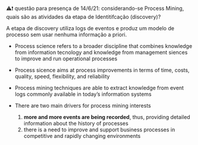 ⚠️❗ questão para presença de 14/6/21: considerando-se Process Mining, quais são as atividades da etapa de Identitifcação (discovery)?

A etapa de discovery utiliza logs de eventos e produz um modelo de processo sem usar nenhuma informação a priori.


- Process science refers to a broader discipline that combines knowledge from information tecnology and knowledge from management siences to improve and run operational processes

- Process sicence aims at process improvements in terms of time, costs, quality, speed, flexibility, and reliability

- Process mining techniques are able to extract knowledge from event logs commonly available in today’s information systems

- There are two main drivers for process mining interests
	1. **more and more events are being recorded**, thus, providing
detailed information about the history of processes
	2. there is a need to improve and support business processes in competitive and rapidly changing environments

